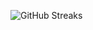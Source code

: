 ![GitHub Streaks](https://github-streaks-mqc9.onrender.com/streak/happilli/image?theme=midnight&cache_bust=1743194698&lang=ja)

